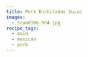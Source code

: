 ```yaml
---
title: Pork Enchiladas Suizo
images:
  - scan0106_004.jpg
recipe_tags:
  - main
  - mexican
  - pork
---
```

